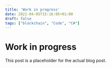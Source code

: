 ```yaml
---
title: 'Work in progress'
date: 2021-04-05T15:16:05+01:00
draft: false
tags: ["blockchain", "Code", "C#"]
---
```


# Work in progress

This post is a placeholder for the actual blog post.
